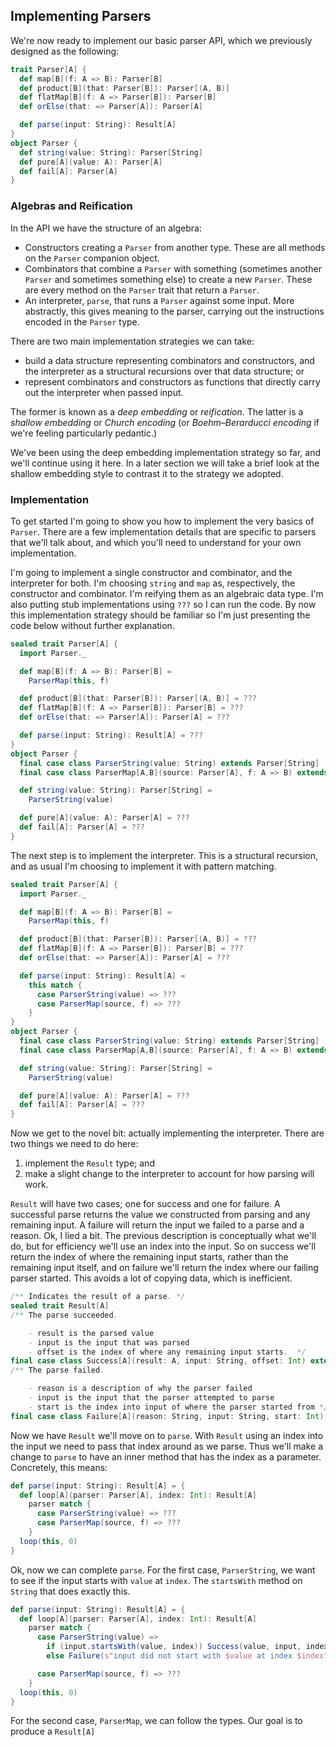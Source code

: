 ## Implementing Parsers

We're now ready to implement our basic parser API, which we previously designed as the following:

```scala
trait Parser[A] {
  def map[B](f: A => B): Parser[B]
  def product[B](that: Parser[B]): Parser[(A, B)]
  def flatMap[B](f: A => Parser[B]): Parser[B]
  def orElse(that: => Parser[A]): Parser[A]

  def parse(input: String): Result[A]
}
object Parser {
  def string(value: String): Parser[String]
  def pure[A](value: A): Parser[A]
  def fail[A]: Parser[A]
}
```


### Algebras and Reification

In the API we have the structure of an algebra:

- Constructors creating a `Parser` from another type. These are all methods on the `Parser` companion object.
- Combinators that combine a `Parser` with something (sometimes another `Parser` and sometimes something else) to create a new `Parser`. These are every method on the `Parser` trait that return a `Parser`.
- An interpreter, `parse`, that runs a `Parser` against some input. More abstractly, this gives meaning to the parser, carrying out the instructions encoded in the `Parser` type.

There are two main implementation strategies we can take:

- build a data structure representing combinators and constructors, and the interpreter as a structural recursions over that data structure; or
- represent combinators and constructors as functions that directly carry out the interpreter when passed input.

The former is known as a *deep embedding* or *reification*. The latter is a *shallow embedding* or *Church encoding* (or *̈Boehm–Berarducci encoding* if we're feeling particularly pedantic.)

We've been using the deep embedding implementation strategy so far, and we'll continue using it here. In a later section we will take a brief look at the shallow embedding style to contrast it to the strategy we adopted.


### Implementation

To get started I'm going to show you how to implement the very basics of `Parser`. There are a few implementation details that are specific to parsers that we'll talk about, and which you'll need to understand for your own implementation.

I'm going to implement a single constructor and combinator, and the interpreter for both. I'm choosing `string` and `map` as, respectively, the constructor and combinator. I'm reifying them as an algebraic data type. I'm also putting stub implementations using `???` so I can run the code. By now this implementation strategy should be familiar so I'm just presenting the code below without further explanation.

```scala mdoc:reset:silent
sealed trait Parser[A] {
  import Parser._

  def map[B](f: A => B): Parser[B] =
    ParserMap(this, f)

  def product[B](that: Parser[B]): Parser[(A, B)] = ???
  def flatMap[B](f: A => Parser[B]): Parser[B] = ???
  def orElse(that: => Parser[A]): Parser[A] = ???

  def parse(input: String): Result[A] = ???
}
object Parser {
  final case class ParserString(value: String) extends Parser[String]
  final case class ParserMap[A,B](source: Parser[A], f: A => B) extends Parser[B]

  def string(value: String): Parser[String] =
    ParserString(value)

  def pure[A](value: A): Parser[A] = ???
  def fail[A]: Parser[A] = ???
}
```

The next step is to implement the interpreter. This is a structural recursion, and as usual I'm choosing to implement it with pattern matching.

```scala mdoc:reset:silent
sealed trait Parser[A] {
  import Parser._

  def map[B](f: A => B): Parser[B] =
    ParserMap(this, f)

  def product[B](that: Parser[B]): Parser[(A, B)] = ???
  def flatMap[B](f: A => Parser[B]): Parser[B] = ???
  def orElse(that: => Parser[A]): Parser[A] = ???

  def parse(input: String): Result[A] =
    this match {
      case ParserString(value) => ???
      case ParserMap(source, f) => ???
    }
}
object Parser {
  final case class ParserString(value: String) extends Parser[String]
  final case class ParserMap[A,B](source: Parser[A], f: A => B) extends Parser[B]

  def string(value: String): Parser[String] =
    ParserString(value)

  def pure[A](value: A): Parser[A] = ???
  def fail[A]: Parser[A] = ???
}
```

Now we get to the novel bit: actually implementing the interpreter. There are two things we need to do here:

1. implement the `Result` type; and
2. make a slight change to the interpreter to account for how parsing will work.

`Result` will have two cases; one for success and one for failure. A successful parse returns the value we constructed from parsing and any remaining input. A failure will return the input we failed to a parse and a reason. Ok, I lied a bit. The previous description is conceptually what we'll do, but for efficiency we'll use an index into the input. So on success we'll return the index of where the remaining input starts, rather than the remaining input itself, and on failure we'll return the index where our failing parser started. This avoids a lot of copying data, which is inefficient.

```scala mdoc:silent
/** Indicates the result of a parse. */
sealed trait Result[A]
/** The parse succeeded. 

    - result is the parsed value
    - input is the input that was parsed
    - offset is the index of where any remaining input starts.  */
final case class Success[A](result: A, input: String, offset: Int) extends Result[A]
/** The parse failed.

    - reason is a description of why the parser failed
    - input is the input that the parser attempted to parse
    - start is the index into input of where the parser started from */
final case class Failure[A](reason: String, input: String, start: Int) extends Result[A]
```

Now we have `Result` we'll move on to `parse`. With `Result` using an index into the input we need to pass that index around as we parse. Thus we'll make a change to `parse` to have an inner method that has the index as a parameter. Concretely, this means:

```scala
def parse(input: String): Result[A] = {
  def loop[A](parser: Parser[A], index: Int): Result[A]
    parser match {
      case ParserString(value) => ???
      case ParserMap(source, f) => ???
    }
  loop(this, 0)
}
```

Ok, now we can complete `parse`. For the first case, `ParserString`, we want to see if the input starts with `value` at `index`. The `startsWith` method on `String` that does exactly this.

```scala
def parse(input: String): Result[A] = {
  def loop[A](parser: Parser[A], index: Int): Result[A]
    parser match {
      case ParserString(value) => 
        if (input.startsWith(value, index)) Success(value, input, index + value.size)
        else Failure(s"input did not start with $value at index $index", input, index)

      case ParserMap(source, f) => ???
    }
  loop(this, 0)
}
```

For the second case, `ParserMap`, we can follow the types. Our goal is to produce a `Result[A]`
